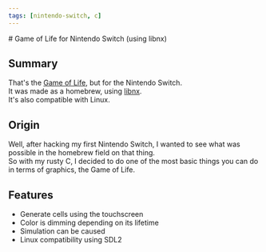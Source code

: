 ```yaml
---
tags: [nintendo-switch, c]
---
```

<Back name="Projects" />
# Game of Life for Nintendo Switch (using libnx)

<ProjectCard
    language="C"
    date="2018"
    status="paused"
    url="https://github.com/Srynetix/libnx-gol"
    :screenshots="['/images/gol.png']"
/>

## Summary

That's the [Game of Life](https://en.wikipedia.org/wiki/Conway%27s_Game_of_Life), but for the Nintendo Switch.  
It was made as a homebrew, using [libnx](https://github.com/switchbrew/libnx).  
It's also compatible with Linux.

## Origin

Well, after hacking my first Nintendo Switch, I wanted to see what was possible in the homebrew field on that thing.  
So with my rusty C, I decided to do one of the most basic things you can do in terms of graphics, the Game of Life.

## Features

- Generate cells using the touchscreen
- Color is dimming depending on its lifetime
- Simulation can be caused
- Linux compatibility using SDL2
